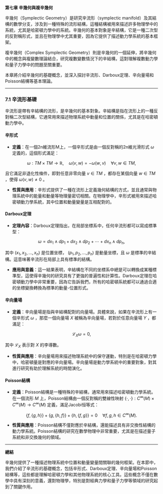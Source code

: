 **第七章 辛幾何與複辛幾何**

辛幾何（Symplectic Geometry）是研究辛流形（symplectic manifold）及其結構的數學分支，涉及到一種特殊的流形結構，這種結構被用來描述許多物理學中的系統，尤其是哈密頓力學中的系統。辛幾何的基本對象是辛結構，它是一種二次型的反對稱形式，並且在物理學中尤其重要，因為它提供了描述動力學系統的基本框架。

複辛幾何（Complex Symplectic Geometry）則是辛幾何的一個延伸，將辛幾何中的概念與複變數理論結合，研究複數變數情況下的辛結構，這對理解複數動力學和量子力學中的問題至關重要。

本章將介紹辛幾何的基礎概念，並深入探討辛流形、Darboux定理、辛向量場和Poisson結構等基本理論。

---

### 7.1 辛流形基礎

辛流形是帶有辛結構的流形，是辛幾何的基本對象。辛結構是指在流形上的一種反對稱二次型結構，它通常用來描述物理系統中動量和位置的關係，尤其是在哈密頓動力學中。

#### 辛形式

- **定義**：在一個2n維流形M上，一個辛形式是由一個反對稱的2n維光滑形式  $`\omega`$  定義的，這個形式滿足：
  
```math
\omega: TM \times TM \to \mathbb{R}, \quad \omega(v, w) = -\omega(w, v) \quad \forall v, w \in TM,
```

  且它滿足非退化性條件，即對任意非零向量  $`v \in TM`$ ，都存在某個向量  $`w \in TM`$ ，使得  $`\omega(v, w) \neq 0`$ 。

- **性質與應用**：辛形式提供了一種在流形上定義幾何結構的方式，並且通常與物理系統中的能量和動量等物理量密切相關。在物理學中，辛形式被用來描述哈密頓動力學系統，其中位置和動量變量是互相配對的。

#### Darboux定理

- **定理內容**：Darboux定理指出，在局部坐標系中，任何辛流形都可以寫成標準型：
  
```math
\omega = dx_1 \wedge dp_1 + dx_2 \wedge dp_2 + \cdots + dx_n \wedge dp_n,
```

  其中  $`(x_1, x_2, \dots, x_n)`$  是位置坐標， $`(p_1, p_2, \dots, p_n)`$  是動量坐標，且 $`\omega`$  是標準的辛結構。這意味著辛流形在局部上具有標準的結構。

- **應用與意義**：這一結果表明，辛結構在不同的坐標系中總是可以轉換成某種標準型，這使得辛幾何的研究具有了更強的普遍性和計算性。Darboux定理在哈密頓動力學中非常重要，因為它告訴我們，所有的哈密頓系統都可以通過合適的坐標變換轉換為標準的動量-位置形式。

#### 辛向量場

- **定義**：辛向量場是指與辛結構配對的向量場。具體來說，如果在辛流形上有一個辛形式  $`\omega`$ ，那麼一個向量場  $`X`$  被稱為辛向量場，若對於任意向量場  $`Y`$ ，都滿足：
  
```math
\mathcal{L}_X \omega = 0,
```

  其中  $`\mathcal{L}_X`$  表示對  $`X`$  的李導數。

- **性質與應用**：辛向量場用來描述物理系統中的保守運動，特別是在哈密頓力學中，哈密頓量是對應的辛向量場。辛向量場是動力學系統中的重要對象，對其進行研究有助於理解系統的時間演化。

#### Poisson結構

- **定義**：Poisson結構是一種特殊的辛結構，通常用來描述哈密頓動力學系統。在一個流形  $`M`$  上，Poisson結構由一個反對稱的雙線性映射  $`\{ \cdot, \cdot \}: C^\infty(M) \times C^\infty(M) \to C^\infty(M)`$  定義，滿足Jacobi恒等式：
  
```math
\{ f, \{ g, h \} \} + \{ g, \{ h, f \} \} + \{ h, \{ f, g \} \} = 0 \quad \forall f, g, h \in C^\infty(M).
```

  
- **性質與應用**：Poisson結構不僅對應於辛結構，還能描述具有非交換性結構的動力學系統。Poisson結構的研究在數學物理中非常重要，尤其是在描述量子系統和非交換幾何的領域。

---

**總結**

辛幾何提供了一種描述物理系統中位置和動量變量間關聯的幾何框架。在本節中，我們介紹了辛流形的基礎概念，包括辛形式、Darboux定理、辛向量場和Poisson結構等，這些都是理解哈密頓力學和其他物理系統的核心工具。這些概念不僅在數學中具有深刻的意義，還對物理學，特別是對經典力學和量子力學等領域的研究起到了關鍵作用。